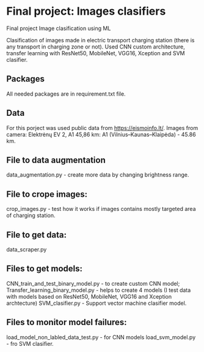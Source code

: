 # Final project: Images clasifiers
Final project Image clasification using ML

Clasification of images made in electric transport charging station (there is any transport in charging zone or not).
Used CNN custom architecture, transfer learning with ResNet50, MobileNet, VGG16, Xception and SVM clasifier.

## Packages
All needed packages are in requirement.txt file.

## Data
For this porject was used public data from https://eismoinfo.lt/. Images from camera: Elektrėnų EV 2, A1 45,86 km: A1 (Vilnius–Kaunas–Klaipėda) - 45.86 km.

## File to data augmentation
data_augmentation.py - create more data by changing brightness range.

## File to crope images:
crop_images.py - test how it works if images contains mostly targeted area of charging station.

## File to get data:
data_scraper.py

## Files to get models:
CNN_train_and_test_binary_model.py - to create custom CNN model;
Transfer_learning_binary_model.py - helps to create 4 models (I test data with models based on ResNet50, MobileNet, VGG16 and Xception archtecture)
SVM_clasifier.py - Support vector machine clasifier model.

## Files to monitor model failures:
load_model_non_labled_data_test.py - for CNN models
load_svm_model.py - fro SVM clasifier.
